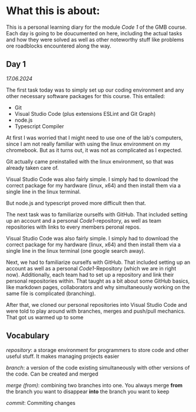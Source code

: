 # What this is about:
This is a personal learning diary for the module *Code 1* of the GMB course. Each day is going to be doucumented on here, including the actual tasks and how they were solved as well as other noteworthy stuff like problems ore roadblocks encountered along the way.


## Day 1
*17.06.2024*

The first task today was to simply set up our coding environment and any other necessary software packages for this course. This entailed:

- Git
- Visual Studio Code (plus extensions ESLint and Git Graph)
- node.js
- Typescript Compiler
  
At first I was worried that I might need to use one of the lab's computers, since I am not really familiar with using the linux environment on my chromebook. But as it turns out, it was not as complicated as I expected. 

Git actually came preinstalled with the linux environment, so that was already taken care of. 


Visual Studio Code was also fairly simple. I simply had to download the correct package for my hardware (linux, x64) and then install them via a single line in the linux terminal.

But node.js and typescript proved more difficult then that.

The next task was to familiarize ourselfs with GitHub. That included setting up an account and a personal *Code1*-repository, as well as team repositories with links to every members peronal repos.

Visual Studio Code was also fairly simple. I simply had to download the correct package for my hardware (linux, x64) and then install them via a single line in the linux terminal (one google search away).


Next, we had to familiarize ourselfs with GitHub. That included setting up an account as well as a personal *Code1*-Repository (which we are in right now). Additionally, each team had to set up a repository and link their personal repositories within. That taught as a bit about some GitHub basics, like markdown pages, collaborators and why simultaneously working on the same file is complicated (branching).

After that, we cloned our personal repositories into Visual Studio Code and were told to play around with branches, merges and push/pull mechanics. That got us warmed up to some 

## **Vocabulary**

*repository*: a storage environment for programmers to store code and other useful stuff. It makes managing projects easier

*branch*: a version of the code existing simultaneously with other versions of the code. Can be created and merged

*merge (from)*: combining two branches into one. You always merge **from** the branch you want to disappear **into** the branch you want to keep

*commit*: Commiting changes 
